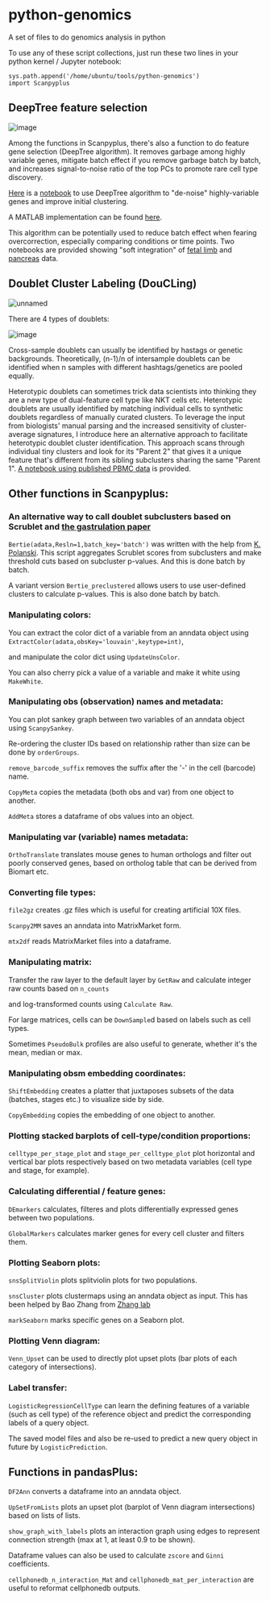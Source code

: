 # python-genomics
A set of files to do genomics analysis in python

To use any of these script collections, just run these two lines in your python kernel / Jupyter notebook:
```
sys.path.append('/home/ubuntu/tools/python-genomics')
import Scanpyplus
```

## DeepTree feature selection
![image](https://user-images.githubusercontent.com/4110443/146441826-a4079e4c-c9de-4d93-9ebe-3e1c07227eb1.png)


Among the functions in Scanpyplus, there's also a function to do feature gene selection (DeepTree algorithm). It removes garbage among highly variable genes, mitigate batch effect if you remove garbage batch by batch, and increases signal-to-noise ratio of the top PCs to promote rare cell type discovery.

[Here](https://nbviewer.jupyter.org/github/brianpenghe/python-genomics/blob/master/DeepTree_algorithm_demo.ipynb) is a [notebook](https://github.com/brianpenghe/python-genomics/blob/master/DeepTree_algorithm_demo.ipynb) to use DeepTree algorithm to "de-noise" highly-variable genes and improve initial clustering. 

A MATLAB implementation can be found [here](https://github.com/brianpenghe/Matlab-genomics).

This algorithm can be potentially used to reduce batch effect when fearing overcorrection, especially comparing conditions or time points. Two notebooks are provided showing "soft integration" of [fetal limb](https://nbviewer.jupyter.org/github/brianpenghe/python-genomics/blob/master/Soft_integration_limb.ipynb) and [pancreas](https://nbviewer.jupyter.org/github/brianpenghe/python-genomics/blob/master/Soft_integration_pancreas.ipynb) data.

## Doublet Cluster Labeling (DouCLing)
![unnamed](https://user-images.githubusercontent.com/4110443/146441371-e7b4bec2-9e87-4a9d-98ad-3f3401ce13ed.jpg)

There are 4 types of doublets:

![image](https://user-images.githubusercontent.com/4110443/146040113-1c1b27e6-453e-48fa-a4e8-786ff8c759ec.png)

Cross-sample doublets can usually be identified by hastags or genetic backgrounds. Theoretically, (n-1)/n of intersample doublets can be identified when n samples with different hashtags/genetics are pooled equally.

Heterotypic doublets can sometimes trick data scientists into thinking they are a new type of dual-feature cell type like NKT cells etc. 
Heterotypic doublets are usually identified by matching individual cells to synthetic doublets regardless of manually curated clusters. 
To leverage the input from biologists' manual parsing and the increased sensitivity of cluster-average signatures, I introduce here an alternative approach to facilitate heterotypic doublet cluster identification. This approach scans through individual tiny clusters and look for its "Parent 2" that gives it a unique feature that's different from its sibling subclusters sharing the same "Parent 1". 
[A notebook using published PBMC data](https://nbviewer.jupyter.org/github/brianpenghe/python-genomics/blob/master/DOUblet_Cluster_Labeling.ipynb) is provided.

## Other functions in Scanpyplus:

### An alternative way to call doublet subclusters based on Scrublet and [the gastrulation paper](https://www.nature.com/articles/s41586-019-0933-9)
`Bertie(adata,Resln=1,batch_key='batch')` was written with the help from [K. Polanski](https://github.com/ktpolanski). This script aggregates Scrublet scores from subclusters and make threshold cuts based on subcluster p-values. And this is done batch by batch.

A variant version `Bertie_preclustered` allows users to use user-defined clusters to calculate p-values. This is also done batch by batch.

### Manipulating colors:
You can extract the color dict of a variable from an anndata object using `ExtractColor(adata,obsKey='louvain',keytype=int)`, 

and manipulate the color dict using `UpdateUnsColor`. 

You can also cherry pick a value of a variable and make it white using `MakeWhite`.

### Manipulating obs (observation) names and metadata:
You can plot sankey graph between two variables of an anndata object using `ScanpySankey`. 

Re-ordering the cluster IDs based on relationship rather than size can be done by `orderGroups`.

`remove_barcode_suffix` removes the suffix after the '-' in the cell (barcode) name.

`CopyMeta` copies the metadata (both obs and var) from one object to another.

`AddMeta` stores a dataframe of obs values into an object.

### Manipulating var (variable) names metadata:
`OrthoTranslate` translates mouse genes to human orthologs and filter out poorly conserved genes, based on ortholog table that can be derived from Biomart etc.

### Converting file types:
`file2gz` creates .gz files which is useful for creating artificial 10X files.

`Scanpy2MM` saves an anndata into MatrixMarket form.

`mtx2df` reads MatrixMarket files into a dataframe.

### Manipulating matrix:
Transfer the raw layer to the default layer by `GetRaw` and calculate integer raw counts based on `n_counts` 

and log-transformed counts using `Calculate Raw`.

For large matrices, cells can be `DownSample`d based on labels such as cell types.

Sometimes `PseudoBulk` profiles are also useful to generate, whether it's the mean, median or max.

### Manipulating obsm embedding coordinates:
`ShiftEmbedding` creates a platter that juxtaposes subsets of the data (batches, stages etc.) to visualize side by side.

`CopyEmbedding` copies the embedding of one object to another.

### Plotting stacked barplots of cell-type/condition proportions:
`celltype_per_stage_plot` and `stage_per_celltype_plot` plot horizontal and vertical bar plots respectively based on two metadata variables (cell type and stage, for example).

### Calculating differential / feature genes:
`DEmarkers` calculates, filteres and plots differentially expressed genes between two populations.

`GlobalMarkers` calculates marker genes for every cell cluster and filters them.

### Plotting Seaborn plots:
`snsSplitViolin` plots splitviolin plots for two populations.

`snsCluster` plots clustermaps using an anndata object as input. This has been helped by Bao Zhang from [Zhang lab](https://github.com/ZhangHongbo-Lab)

`markSeaborn` marks specific genes on a Seaborn plot.

### Plotting Venn diagram:
`Venn_Upset` can be used to directly plot upset plots (bar plots of each category of intersections).

### Label transfer:
`LogisticRegressionCellType` can learn the defining features of a variable (such as cell type) of the reference object and predict the corresponding labels of a query object. 

The saved model files and also be re-used to predict a new query object in future by `LogisticPrediction`.

## Functions in pandasPlus:
`DF2Ann` converts a dataframe into an anndata object.

`UpSetFromLists` plots an upset plot (barplot of Venn diagram intersections) based on lists of lists.

`show_graph_with_labels` plots an interaction graph using edges to represent connection strength (max at 1, at least 0.9 to be shown).

Dataframe values can also be used to calculate `zscore` and `Ginni` coefficients.

`cellphonedb_n_interaction_Mat` and `cellphonedb_mat_per_interaction` are useful to reformat cellphonedb outputs.

